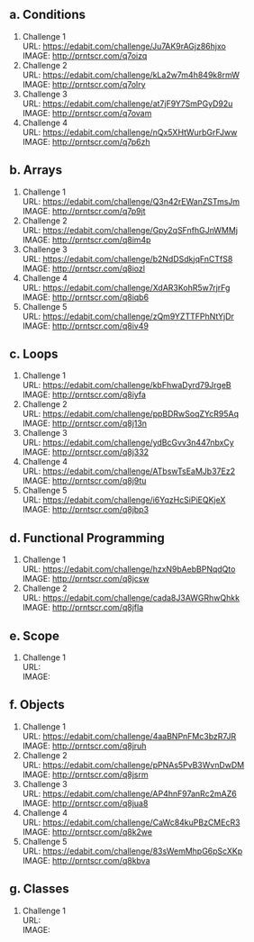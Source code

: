 
a. Conditions
-
  1. Challenge 1<br>
    URL: https://edabit.com/challenge/Ju7AK9rAGjz86hjxo <br>
    IMAGE: http://prntscr.com/q7oizq
  2. Challenge 2<br>
    URL: https://edabit.com/challenge/kLa2w7m4h849k8rmW <br>
    IMAGE: http://prntscr.com/q7olry
  3. Challenge 3<br>
    URL: https://edabit.com/challenge/at7jF9Y7SmPGyD92u <br>
    IMAGE: http://prntscr.com/q7ovam
  4. Challenge 4<br>
    URL: https://edabit.com/challenge/nQx5XHtWurbGrFJww <br>
    IMAGE: http://prntscr.com/q7p6zh
    <br>
    
b. Arrays
-
  1. Challenge 1<br>
    URL: https://edabit.com/challenge/Q3n42rEWanZSTmsJm <br>
    IMAGE: http://prntscr.com/q7p9jt
  2. Challenge 2<br>
    URL: https://edabit.com/challenge/Gpy2qSFnfhGJnWMMj <br>
    IMAGE: http://prntscr.com/q8im4p
  3. Challenge 3<br>
    URL: https://edabit.com/challenge/b2NdDSdkjqFnCTfS8 <br>
    IMAGE: http://prntscr.com/q8iozl
  4. Challenge 4<br>
    URL: https://edabit.com/challenge/XdAR3KohR5w7rjrFg <br>
    IMAGE: http://prntscr.com/q8iqb6
  5. Challenge 5<br>
    URL: https://edabit.com/challenge/zQm9YZTTFPhNtYjDr <br>
    IMAGE: http://prntscr.com/q8iv49
    
c. Loops
-
  1. Challenge 1<br>
    URL: https://edabit.com/challenge/kbFhwaDyrd79JrgeB <br>
    IMAGE: http://prntscr.com/q8iyfa
  2. Challenge 2<br>
    URL: https://edabit.com/challenge/ppBDRwSoqZYcR95Aq <br>
    IMAGE: http://prntscr.com/q8j13n
  3. Challenge 3<br>
    URL: https://edabit.com/challenge/ydBcGvv3n447nbxCy <br>
    IMAGE: http://prntscr.com/q8j332
  4. Challenge 4<br>
    URL: https://edabit.com/challenge/ATbswTsEaMJb37Ez2 <br>
    IMAGE: http://prntscr.com/q8j9tu
  5. Challenge 5<br>
    URL: https://edabit.com/challenge/i6YqzHcSiPiEQKjeX <br>
    IMAGE: http://prntscr.com/q8jbp3

d. Functional Programming
-
  1. Challenge 1<br>
    URL: https://edabit.com/challenge/hzxN9bAebBPNqdQto <br>
    IMAGE: http://prntscr.com/q8jcsw
  2. Challenge 2<br>
    URL: https://edabit.com/challenge/cada8J3AWGRhwQhkk <br>
    IMAGE: http://prntscr.com/q8jfla
    
e. Scope
-
  1. Challenge 1<br>
    URL:  <br>
    IMAGE: 
    
f. Objects
-
  1. Challenge 1<br>
    URL: https://edabit.com/challenge/4aaBNPnFMc3bzR7JR <br>
    IMAGE: http://prntscr.com/q8jruh
  2. Challenge 2<br>
    URL: https://edabit.com/challenge/pPNAs5PvB3WvnDwDM <br>
    IMAGE: http://prntscr.com/q8jsrm
  3. Challenge 3<br>
    URL: https://edabit.com/challenge/AP4hnF97anRc2mAZ6 <br>
    IMAGE: http://prntscr.com/q8jua8
  4. Challenge 4<br>
    URL: https://edabit.com/challenge/CaWc84kuPBzCMEcR3 <br>
    IMAGE: http://prntscr.com/q8k2we
  5. Challenge 5<br>
    URL: https://edabit.com/challenge/83sWemMhpG6pScXKp <br>
    IMAGE: http://prntscr.com/q8kbva

g. Classes
-
  1. Challenge 1<br>
    URL:  <br>
    IMAGE: 